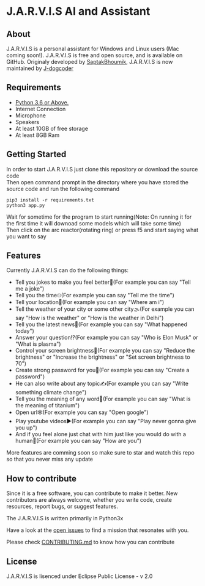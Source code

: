 # J.A.R.V.I.S AI and Assistant


## About
J.A.R.V.I.S is a personal assistant for Windows and Linux users (Mac coming soon!). J.A.R.V.I.S is free and open source, and is available on GitHub. Originaly developed by [SaptakBhoumik](https://github.com/SaptakBhoumik), J.A.R.V.I.S is now maintained by [J-dogcoder](https://github.com/j-dogcoder/)


## Requirements

- <a href="https://python.org/downloads">Python 3.6 or Above.</a>
- Internet Connection
- Microphone
- Speakers
- At least 10GB of free storage
- At least 8GB Ram

## Getting Started
In order to start J.A.R.V.I.S just clone this repository or download the source code<br>
Then open command prompt in the directory where you have stored the source code and run the following command
```shell
pip3 install -r requirements.txt
python3 app.py
```
Wait for sometime for the program to start running(Note: On running it for the first time it will downoad some models which will take some time)<br>
Then click on the arc reactor(rotating ring) or press f5 and start saying what you want to say

## Features
Currently J.A.R.V.I.S can do the following things:

- Tell you jokes to make you feel better🙂(For example you can say "Tell me a joke")
- Tell you the time⏲(For example you can say "Tell me the time")
- Tell your location📍(For example you can say "Where am i")
- Tell the weather of your city or some other city🌫️(For example you can say "How is the weather" or "How is the weather in Delhi")
- Tell you the latest news📰(For example you can say "What happened today")
- Answer your question⁉️(For example you can say "Who is Elon Musk" or "What is plasma")
- Control your screen brightness🔆(For example you can say "Reduce the brightness" or "Increase the brightness" or "Set screen brightness to 70")
- Create strong password for you🔑(For example you can say "Create a password")
- He can also write about any topic✍️(For example you can say "Write something climate change")
- Tell you the meaning of any word📙(For example you can say "What is the meaning of titanium")
- Open url🕸️(For example you can say "Open google")
- Play youtube videos▶️(For example you can say "Play never gonna give you up")
- And if you feel alone just chat with him just like you would do with a human💬(For example you can say "How are you")

More features are comming soon so make sure to star and watch this repo so that you never miss any update


## How to contribute
Since it is a free software, you can contribute to make it better. New contributors are always welcome, whether you write code, create resources, report bugs, or suggest features.

The J.A.R.V.I.S is written primarily in Python3x

Have a look at the [open issues](https://github.com/j-dogcoder/AI/issues) to find a mission that resonates with you.

Please check [CONTRIBUTING.md](https://github.com/j-dogcoder/AI/blob/master/CONTRIBUTING.md) to know how you can contribute 

## License
J.A.R.V.I.S is lisenced under Eclipse Public License - v 2.0

